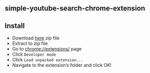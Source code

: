 simple-youtube-search-chrome-extension
-

Install
-
* Download <a href="https://github.com/mertcanekren/simple-youtube-search-chrome-extension/archive/master.zip" target="_blank">here</a> zip file
* Extract to zip file
* Go to  <a href="chrome://extensions/" target="_blank">chrome://extensions/</a> page
* Click `Developer mode`
* Click `Load unpacked extension...`
* Navigate to the extension’s folder and click OK!

